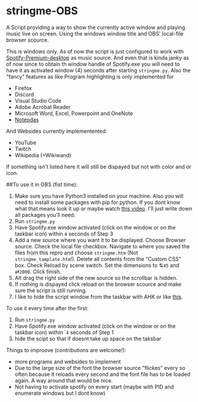 # stringme-OBS
A Script providing a way to show the currently active window and playing music live on screen. Using the windows window title and OBS' local-file browser scource.



This is windows only. As of now the script is just configured to work with [Spotify-Premium-desktop](https://www.spotify.com/de/download/windows/) as music source. And even that is kinda janky as of now since to obtain th window handle of Spotify.exe you will need to have it as activated window (4) seconds after starting `stringme.py`. Also the "fancy" features as like Program highlighting is only implemented for

* Firefox
* Discord
* Visual Studio Code
* Adobe Acrobat Reader
* Microsoft Word, Excel, Powerpoint and OneNote
* [Notepdas](https://github.com/JasonStein/Notepads) 

And Websides currently implementented:
* YouTube
* Twitch
* Wikipedia (+Wikiwand)

If something isn't listed here it will still be dispayed but not with color and or icon.

##To use it in OBS (fist time):
1. Make sure you have Python3 installed on your machine. Also you will need to install some packages with pip for python. If you dont know what that means look it up or maybe watch [this video](https://youtu.be/7snh_1Hf_TI). I'll just write down all packages you'll need: 
3. Run `stringme.py`
4. Have Spotify.exe window activated (click on the window or on the taskbar icon) within `4` seconds of Step 3
5. Add a new source where you want it to be displayed. Choose Browser source. Check the local file checkbox. Navigate to where you saved the files from this repro and choose `stringme.htm` (Not `stringme_tamplate.htm`!). Delete all contents from the "Custom CSS" box. Check Reload by scene switch. Set the dimensions to ⇅`45` and ⇄`2000`. Click finish.
7. Alt drag the right side of the new source so the scrollbar is hidden. 
8. If nothing is dispayed click reload on the browser scource and make sure the script is still running. 
9. I like to hide the script window from the taskbar with AHK or like [this](https://answers.microsoft.com/en-us/windows/forum/all/how-can-i-hide-a-specific-program-in-the-system/f7f09999-9397-44e8-b1d0-792a49d3721b). 

To use it every time after the first:
1. Run `stringme.py`
3. Have Spotify.exe window activated (click on the window or on the taskbar icon) within ´`4` seconds of Step 1
4. hide the scipt so that if doesnt take up space on the taksbar

 Things to improove (contributions are welcome!): 
 * more programs and websides to implement 
 * Due to the large size of the font the browser source "flickes" every so often because it reloads every second and the font file has to be loaded again. A way around that would be nice. 
 * Not having to activate spotify on every start (maybe with PID and enumerate windows but I dont know)
